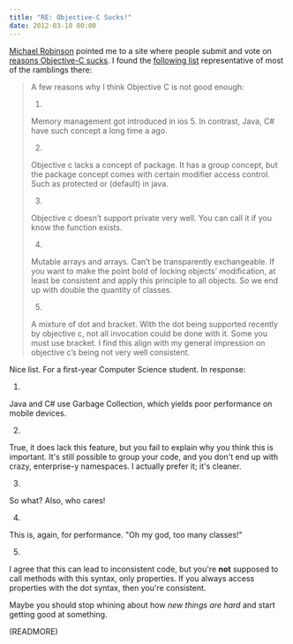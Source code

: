 ```yaml
---
title: "RE: Objective-C Sucks!"
date: 2012-03-10 00:00
---
```


[Michael Robinson](https://twitter.com/#!/pagesofinterest) pointed me to a site where people submit and vote on [reasons Objective-C sucks](http://amplicate.com/hate/objective-c). I found the [following list](http://amplicate.com/hate/objective-c/2212673-a-few-reasons-why-i-think-objective-c-is-not-good/) representative of most of the ramblings there:



> A few reasons why I think Objective C is not good enough:
> 
> 1. 
> 
> Memory management got introduced in ios 5. In contrast, Java, C# have such concept a long time a ago.
> 
> 2. 
> 
> Objective c lacks a concept of package. It has a group concept, but the package concept comes with certain modifier access control. Such as protected or (default) in java.
> 
> 3. 
> 
> Objective c doesn’t support private very well. You can call it if you know the function exists.
> 
> 4. 
> 
> Mutable arrays and arrays. Can’t be transparently exchangeable. If you want to make the point bold of locking objects’ modification, at least be consistent and apply this principle to all objects. So we end up with double the quantity of classes.
> 
> 5. 
> 
> A mixture of dot and bracket. With the dot being supported recently by objective c, not all invocation could be done with it. Some you must use bracket. I find this align with my general impression on objective c’s being not very well consistent.

Nice list. For a first-year Computer Science student. In response:

1. 

Java and C# use Garbage Collection, which yields poor performance on mobile devices.

2. 

True, it does lack this feature, but you fail to explain why you think this is important. It's still possible to group your code, and you don't end up with crazy, enterprise-y namespaces. I actually prefer it; it's cleaner.

3. 

So what? Also, who cares!

4. 

This is, again, for performance. "Oh my god, too many classes!"

5. 

I agree that this can lead to inconsistent code, but you're **not** supposed to call methods with this syntax, only properties. If you always access properties with the dot syntax, then you're consistent.

Maybe you should stop whining about how _new things are hard_ and start getting good at something.

(READMORE)

